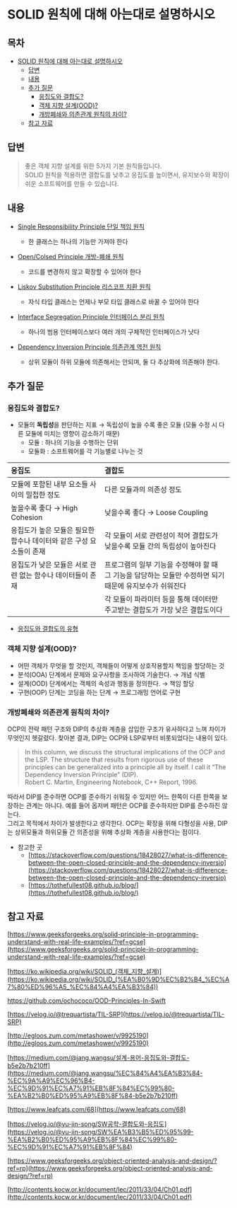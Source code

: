 
# SOLID 원칙에 대해 아는대로 설명하시오

## 목차
- [SOLID 원칙에 대해 아는대로 설명하시오](#solid------------------)
  * [답변](#--)
  * [내용](#--)
  * [추가 질문](#-----)
    + [응집도와 결합도?](#---------)
    + [객체 지향 설계(OOD)?](#---------ood--)
    + [개방폐쇄와 의존관계 원칙의 차이?](#------------------)
  * [참고 자료](#-----)

## 답변

> 좋은 객체 지향 설계를 위한 5가지 기본 원칙들입니다.  
SOLID 원칙을 적용하면 결합도를 낮추고 응집도를 높이면서, 유지보수와 확장이 쉬운 소프트웨어를 만들 수 있습니다.

## 내용

- [Single Responsibility Principle 단일 책임 원칙](https://github.com/skyqnaqna/iOS_Interview_Study/blob/subin/DesignPattern/SRP.md)
	- 한 클래스는 하나의 기능만 가져야 한다

- [Open/Colsed Principle 개방-폐쇄 원칙](https://github.com/skyqnaqna/iOS_Interview_Study/blob/subin/DesignPattern/OCP.md)

	- 코드를 변경하지 않고 확장할 수 있어야 한다

- [Liskov Substitution Principle 리스코프 치환 원칙](https://github.com/skyqnaqna/iOS_Interview_Study/blob/subin/DesignPattern/LSP.md)

	- 자식 타입 클래스는 언제나 부모 타입 클래스로 바꿀 수 있어야 한다

- [Interface Segregation Principle 인터페이스 분리 원칙](https://github.com/skyqnaqna/iOS_Interview_Study/blob/subin/DesignPattern/ISP.md)

	- 하나의 범용 인터페이스보다 여러 개의 구체적인 인터페이스가 낫다

- [Dependency Inversion Principle 의존관계 역전 원칙](https://github.com/skyqnaqna/iOS_Interview_Study/blob/subin/DesignPattern/DIP.md)

	- 상위 모듈이 하위 모듈에 의존해서는 안되며, 둘 다 추상화에 의존해야 한다.

## 추가 질문

### 응집도와 결합도?
- 모듈의 **독립성**을 판단하는 지표 → 독립성이 높을 수록 좋은 모듈 (모듈 수정 시 다른 모듈에 미치는 영향이 감소하기 때문)
    - 모듈 : 하나의 기능을 수행하는 단위
    - 모듈화 : 소프트웨어를 각 기능별로 나누는 것

응집도 | 결합도
|:----|:----|
|모듈에 포함된 내부 요소들 사이의 밀접한 정도 |다른 모듈과의 의존성 정도|
|높을수록 좋다 → High Cohesion | 낮을수록 좋다 → Loose Coupling|
|응집도가 높은 모듈은 필요한 함수나 데이터와 같은 구성 요소들이 존재 | 각 모듈이 서로 관련성이 적어 결합도가 낮을수록 모듈 간의 독립성이 높아진다|
|응집도가 낮은 모듈은 서로 관련 없는 함수나 데이터들이 존재 | 프로그램의 일부 기능을 수정해야 할 때 그 기능을 담당하는 모듈만 수정하면 되기 때문에 유지보수가 쉬워진다|
| |각 모듈이 파라미터 등을 통해 데이터만 주고받는 결합도가 가장 낮은 결합도이다|


- [응집도와 결합도의 유형](https://www.geeksforgeeks.org/software-engineering-coupling-and-cohesion/)

### 객체 지향 설계(OOD)?
- 어떤 객체가 무엇을 할 것인지, 객체들이 어떻게 상호작용할지 책임을 할당하는 것
- 분석(OOA) 단계에서 문제와 요구사항을 조사하여 기술한다. → 개념 식별
- 설계(OOD) 단계에서는 객체의 속성과 행동을 정의한다. → 책임 할당
- 구현(OOP) 단계는 코딩을 하는 단계 → 프로그래밍 언어로 구현

### 개방폐쇄와 의존관계 원칙의 차이?
OCP의 전략 패턴 구조와 DIP의 추상화 계층을 삽입한 구조가 유사하다고 느껴 차이가 무엇인지 헷갈렸다.
찾아본 결과, DIP는 OCP와 LSP로부터 비롯되었다는 내용이 있다.

> In this column, we discuss the structural implications of the OCP and the LSP. The structure that results from rigorous use of these principles can be generalized into a principle all by itself. I call it “The Dependency Inversion Principle” (DIP).  
Robert C. Martin, Engineering Notebook, C++ Report, 1996.
> 

따라서 DIP를 준수하면 OCP를 준수하기 쉬워질 수 있지만 어느 한쪽이 다른 한쪽을 보장하는 관계는 아니다. 예를 들어 옵저버 패턴은 OCP를 준수하지만 DIP를 준수하진 않는다.  
그리고 목적에서 차이가 발생한다고 생각한다. OCP는 확장을 위해 다형성을 사용, DIP는 상위모듈과 하위모듈 간 의존성을 위해 추상화 계층을 사용한다는 점이다. 

- 참고한 곳
	- [https://stackoverflow.com/questions/18428027/what-is-difference-between-the-open-closed-principle-and-the-dependency-inversio](https://stackoverflow.com/questions/18428027/what-is-difference-between-the-open-closed-principle-and-the-dependency-inversio)
	- [https://tothefullest08.github.io/blog/](https://tothefullest08.github.io/blog/)


## 참고 자료
[https://www.geeksforgeeks.org/solid-principle-in-programming-understand-with-real-life-examples/?ref=gcse](https://www.geeksforgeeks.org/solid-principle-in-programming-understand-with-real-life-examples/?ref=gcse)

[https://ko.wikipedia.org/wiki/SOLID_(객체_지향_설계)](https://ko.wikipedia.org/wiki/SOLID_(%EA%B0%9D%EC%B2%B4_%EC%A7%80%ED%96%A5_%EC%84%A4%EA%B3%84))

https://github.com/ochococo/OOD-Principles-In-Swift

[https://velog.io/@trequartista/TIL-SRP](https://velog.io/@trequartista/TIL-SRP)

[http://egloos.zum.com/metashower/v/9925190](http://egloos.zum.com/metashower/v/9925190)

[https://medium.com/@jang.wangsu/설계-용어-응집도와-결합도-b5e2b7b210ff](https://medium.com/@jang.wangsu/%EC%84%A4%EA%B3%84-%EC%9A%A9%EC%96%B4-%EC%9D%91%EC%A7%91%EB%8F%84%EC%99%80-%EA%B2%B0%ED%95%A9%EB%8F%84-b5e2b7b210ff)

[https://www.leafcats.com/68](https://www.leafcats.com/68)

[https://velog.io/@yu-jin-song/SW공학-결합도와-응집도](https://velog.io/@yu-jin-song/SW%EA%B3%B5%ED%95%99-%EA%B2%B0%ED%95%A9%EB%8F%84%EC%99%80-%EC%9D%91%EC%A7%91%EB%8F%84)

[https://www.geeksforgeeks.org/object-oriented-analysis-and-design/?ref=rp](https://www.geeksforgeeks.org/object-oriented-analysis-and-design/?ref=rp)

[http://contents.kocw.or.kr/document/lec/2011/33/04/Ch01.pdf](http://contents.kocw.or.kr/document/lec/2011/33/04/Ch01.pdf)